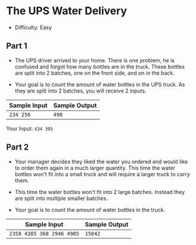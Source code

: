 # The UPS Water Delivery
- Difficulty: Easy

## Part 1
- The UPS driver arrived to your home. There is one problem, he is confused and forgot how many bottles are in the truck.
These bottles are split into 2 batches, one on the front side, and on in the back.

- Your goal is to count the amount of water bottles in the UPS truck. As they are split into 2 batches, you will receive 2 inputs.




Sample Input | Sample Output
------------ | -------------
`234 256`    | `490`


Your Input:
`434 395`


## Part 2
- Your manager decides they liked the water you ordered and would like to order them again in a much larger quantity.
This time the water bottles won't fit into a small truck and will require a larger truck to carry them.

- This time the water bottles won't fit into 2 large batches. Instead they are split into multiple smaller batches.

- Your goal is to count the amount of water bottles in the truck.

Sample Input | Sample Output
------------ | -------------
`2358 4385 368 2946 4985`    | `15042`
